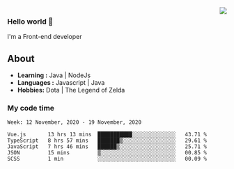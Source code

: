 <img align='right' src="https://github-readme-stats.vercel.app/api?username=jumodada&show_icons=true&theme=vue">

### Hello world 👋

I'm a Front-end developer 
    
## About
-  **Learning :** Java | NodeJs
-  **Languages :** Javascript | Java
-  **Hobbies:** Dota | The Legend of Zelda

### My code time

<!--START_SECTION:waka-->
```text
Week: 12 November, 2020 - 19 November, 2020

Vue.js       13 hrs 13 mins  ███████████░░░░░░░░░░░░░░   43.71 % 
TypeScript   8 hrs 57 mins   ███████▒░░░░░░░░░░░░░░░░░   29.61 % 
JavaScript   7 hrs 46 mins   ██████▒░░░░░░░░░░░░░░░░░░   25.71 % 
JSON         15 mins         ▒░░░░░░░░░░░░░░░░░░░░░░░░   00.85 % 
SCSS         1 min           ░░░░░░░░░░░░░░░░░░░░░░░░░   00.09 % 
```
<!--END_SECTION:waka-->
